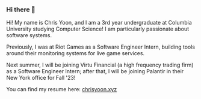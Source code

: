 ### Hi there 👋
Hi! My name is Chris Yoon, and I am a 3rd year undergraduate at Columbia University studying Computer Science! I am particularly passionate about software systems. 

Previously, I was at Riot Games as a Software Engineer Intern, building tools around their monitoring systems for live game services. 

Next summer, I will be joining Virtu Financial (a high frequency trading firm) as a Software Engineer Intern; after that, I will be joining Palantir in their New York office for Fall '23!

You can find my resume here: [chrisyoon.xyz](https://chrisyoon.xyz)
